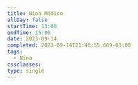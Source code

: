 ```yaml
---
title: Nina Médico
allDay: false
startTime: 13:00
endTime: 15:00
date: 2023-09-14
completed: 2023-09-14T21:40:55.609-03:00
tags:
  - Nina
cssclasses:
type: single
---
```

